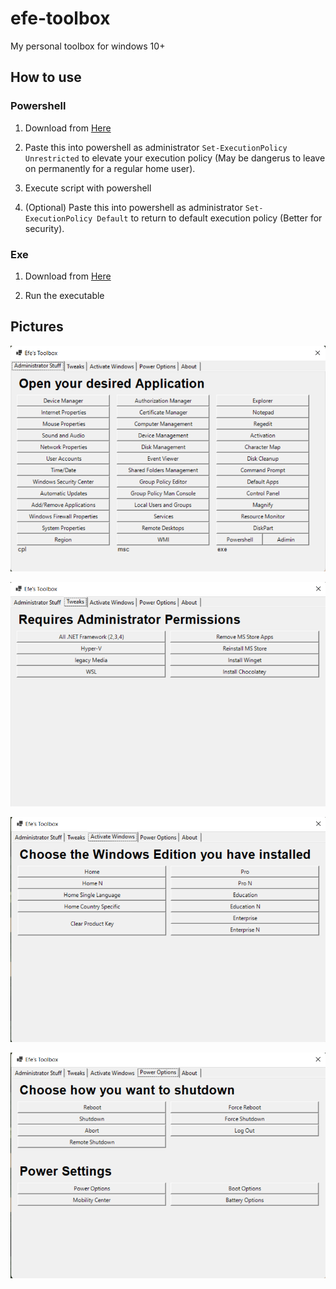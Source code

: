 # efe-toolbox
My personal toolbox for windows 10+


## How to use

### Powershell
1. Download from [Here](https://github.com/Gren-95/efe-toolbox/archive/refs/heads/main.zip)

2. Paste this into powershell as administrator ```Set-ExecutionPolicy Unrestricted``` to elevate your execution policy (May be dangerus to leave on permanently for a regular home user).

3. Execute script with powershell

4. (Optional) Paste this into powershell as administrator ```Set-ExecutionPolicy Default``` to return to default execution policy (Better for security).

### Exe

1. Download from [Here](https://github.com/Gren-95/efe-toolbox/releases/download/toolbox/Toolbox.exe)

2. Run the executable


## Pictures

![plot](./Screenshots/Administrator.png)

![plot](./Screenshots/Tweaks.png)

![plot](./Screenshots/Activate.png)

![plot](./Screenshots/Power.png)